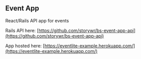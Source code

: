## Event App

React/Rails API app for events

Rails API here: [https://github.com/storywr/bs-event-app-api](https://github.com/storywr/bs-event-app-api)

App hosted here: [https://eventlite-example.herokuapp.com/](https://eventlite-example.herokuapp.com/)